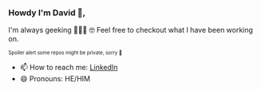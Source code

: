 ### Howdy I'm David 👋,

 I'm always geeking 🧑🏾‍💻 🤓 Feel free to checkout what I have been working on. 
 
<sub><sup> Spoiler alert some repos might be private, sorry 🙈</sup></sub>

- 📫 How to reach me: [LinkedIn](https://www.linkedin.com/in/david-lutta-797891ab/)
- 😄 Pronouns: HE/HIM

